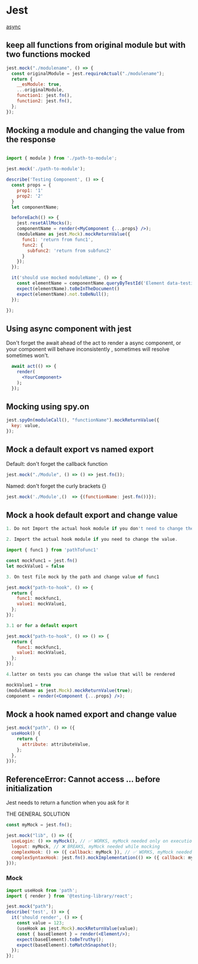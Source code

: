 # Jest

[async](https://dev.to/lennythedev/testing-async-stuff-in-react-components-with-jest-and-react-testing-library-mag)

## keep all functions from original module but with two functions mocked

```jsx title='Keep module change some funcions Example'
jest.mock("./modulename", () => {
  const originalModule = jest.requireActual("./modulename");
  return {
    __esModule: true,
    ...originalModule,
    function1: jest.fn(),
    function2: jest.fn(),
  };
});
```

## Mocking a module and changing the value from the response

```jsx title='Mocking a module'

import { module } from './path-to-module';

jest.mock('./path-to-module');

describe('Testing Component', () => {
  const props = {
    prop1: '1'
    prop2: '2'
  }
  let componentName;

  beforeEach(() => {
    jest.resetAllMocks();
    componentName = render(<MyComponent {...props} />);
    (moduleName as jest.Mock).mockReturnValue({
      func1: 'return from func1',
      func2: {
        subfunc2: 'return from subfunc2'
      }
    });
  });

  it('should use mocked moduleName', () => {
    const elementName = componentName.queryByTestId('Element data-testid identificator');
    expect(elementName).toBeInTheDocument()
    expect(elementName).not.toBeNull();
  });

});
```

## Using async component with jest

Don't forget the await ahead of the act to render a async component, or your component will behave inconsistently , sometimes will resolve sometimes won't.

```jsx title='Using async component with jest '
  await act(() => {
    render(
      <YourComponent>
    );
  });
```

## Mocking using spy.on

```jsx title='Mocking using spy.on '
jest.spyOn(moduleCall(), "functionName").mockReturnValue({
  key: value,
});
```

## Mock a default export vs named export

Default: don't forget the callback function

```jsx title='Mocking a Default export '
jest.mock("./Module", () => () => jest.fn());
```

Named: don't forget the curly brackets {}

```jsx title='Mocking a Named export '
jest.mock('./Module',()  => {(functionName: jest.fn())});
```

## Mock a hook default export and change value

```jsx title='1) Mocking the hook'
1. Do not Import the actual hook module if you don't need to change the value.

2. Import the actual hook module if you need to change the value.

import { func1 } from 'pathToFunc1'

const mockfunc1 = jest.fn()
let mockValue1 = false

3. On test file mock by the path and change value of func1

jest.mock("path-to-hook", () => {
  return {
    func1: mockfunc1,
    value1: mockValue1,
  };
});

3.1 or for a default export

jest.mock("path-to-hook", () => () => {
  return {
    func1: mockfunc1,
    value1: mockValue1,
  };
});

4.latter on tests you can change the value that will be rendered

mockValue1 = true
(moduleName as jest.Mock).mockReturnValue(true);
component = render(<Component {...props} />);
```

## Mock a hook named export and change value

```jsx title='Mock a hook named export and change value '
jest.mock("path", () => ({
  useHook() {
    return {
      attribute: attributeValue,
    };
  },
}));
```

## ReferenceError: Cannot access ... before initialization

Jest needs to return a function when you ask for it

THE GENERAL SOLUTION

```jsx title='Cannot access before initialization'
const myMock = jest.fn();

jest.mock("lib", () => ({
  useLogin: () => myMock(), // ✅ WORKS, myMock needed only on execution
  logout: myMock, // ❌ BREAKS, myMock needed while mocking
  complexHook: () => ({ callback: myMock }), // ✅ WORKS, myMock needed only on execution
  complexSyntaxHook: jest.fn().mockImplementation(() => ({ callback: myMock })), // ✅ WORKS, myMock needed only on execution
}));
```

### Mock

```jsx title='mock default export hook another example and compare to snapshot'
import useHook from 'path';
import { render } from '@testing-library/react';

jest.mock("path");
describe('test', () => {
  it('should render', () => {
    const value = 123;
    (useHook as jest.Mock).mockReturnValue(value);
    const { baseElement } = render(<Element/>);
    expect(baseElement).toBeTruthy();
    expect(baseElement).toMatchSnapshot();
  });
});

```

